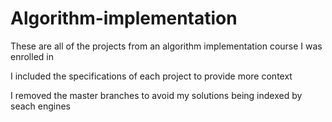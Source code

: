# Algorithm-implementation
These are all of the projects from an algorithm implementation course I was enrolled in

I included the specifications of each project to provide more context

I removed the master branches to avoid my solutions being indexed by seach engines
